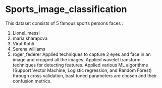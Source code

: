 # Sports_image_classification
This dataset consists of 5 famous sports persons faces :
1. Lionel_messi
2. maria sharapova
3. Virat Kohli
4. Serena williams
5.  roger_federer
Applied techniques to capture 2 eyes and face in an image and cropped all the images.
Applied wavelet transform techniques for detecting features.
Applied various ML algorithms (Support Vector Machine, Logistic regression, and Random Forest) through cross validation, bast tuned parameters are chosen and their confusion metrics. 
